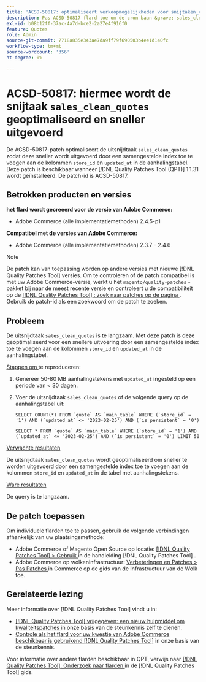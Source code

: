 ```yaml
---
title: 'ACSD-50817: optimaliseert verkoopmogelijkheden voor snijtaken_clean_quotes om sneller te werken'
description: Pas ACSD-50817 flard toe om de cron baan &grave; sales_clean_quotes' te optimaliseren om sneller te lopen door een samengestelde index op &grave; store_id &grave; en &grave; update_at' kolommen in de citaatlijst toe te voegen.
exl-id: b08b12ff-37ac-4a7d-bce2-2a27e4f916f0
feature: Quotes
role: Admin
source-git-commit: 7718a835e343ae7da9ff79f690503b4ee1d140fc
workflow-type: tm+mt
source-wordcount: '356'
ht-degree: 0%

---
```


# ACSD-50817: hiermee wordt de snijtaak `sales_clean_quotes` geoptimaliseerd en sneller uitgevoerd

De ACSD-50817-patch optimaliseert de uitsnijdtaak `sales_clean_quotes` zodat deze sneller wordt uitgevoerd door een samengestelde index toe te voegen aan de kolommen `store_id` en `updated_at` in de aanhalingstabel. Deze patch is beschikbaar wanneer [!DNL Quality Patches Tool (QPT)] 1.1.31 wordt geïnstalleerd. De patch-id is ACSD-50817.

## Betrokken producten en versies

**het flard wordt gecreeerd voor de versie van Adobe Commerce:**

* Adobe Commerce (alle implementatiemethoden) 2.4.5-p1

**Compatibel met de versies van Adobe Commerce:**

* Adobe Commerce (alle implementatiemethoden) 2.3.7 - 2.4.6

>[!NOTE]
>
>De patch kan van toepassing worden op andere versies met nieuwe [!DNL Quality Patches Tool] versies. Om te controleren of de patch compatibel is met uw Adobe Commerce-versie, werkt u het `magento/quality-patches` -pakket bij naar de meest recente versie en controleert u de compatibiliteit op de [[!DNL Quality Patches Tool] : zoek naar patches op de pagina ](https://experienceleague.adobe.com/tools/commerce-quality-patches/index.html) . Gebruik de patch-id als een zoekwoord om de patch te zoeken.

## Probleem

De uitsnijdtaak `sales_clean_quotes` is te langzaam. Met deze patch is deze geoptimaliseerd voor een snellere uitvoering door een samengestelde index toe te voegen aan de kolommen `store_id` en `updated_at` in de aanhalingstabel.

<u> Stappen om </u> te reproduceren:

1. Genereer 50-80 MB aanhalingstekens met `updated_at` ingesteld op een periode van &lt; 30 dagen.
1. Voer de uitsnijdtaak `sales_clean_quotes` of de volgende query op de aanhalingstabel uit:

   ```cron
   SELECT COUNT(*) FROM `quote` AS `main_table` WHERE (`store_id` = '1') AND (`updated_at` <= '2023-02-25') AND (`is_persistent` = '0')
   
   SELECT * FROM `quote` AS `main_table` WHERE (`store_id` = '1') AND (`updated_at` <= '2023-02-25') AND (`is_persistent` = '0') LIMIT 50
   ```

<u> Verwachte resultaten </u>

De uitsnijdtaak `sales_clean_quotes` wordt geoptimaliseerd om sneller te worden uitgevoerd door een samengestelde index toe te voegen aan de kolommen `store_id` en `updated_at` in de tabel met aanhalingstekens.

<u> Ware resultaten </u>

De query is te langzaam.

## De patch toepassen

Om individuele flarden toe te passen, gebruik de volgende verbindingen afhankelijk van uw plaatsingsmethode:

* Adobe Commerce of Magento Open Source op locatie: [[!DNL Quality Patches Tool]  > Gebruik ](https://experienceleague.adobe.com/docs/commerce-operations/tools/quality-patches-tool/usage.html) in de handleiding [!DNL Quality Patches Tool] .
* Adobe Commerce op wolkeninfrastructuur: [ Verbeteringen en Patches > Pas Patches ](https://experienceleague.adobe.com/docs/commerce-cloud-service/user-guide/develop/upgrade/apply-patches.html) in Commerce op de gids van de Infrastructuur van de Wolk toe.

## Gerelateerde lezing

Meer informatie over [!DNL Quality Patches Tool] vindt u in:

* [[!DNL Quality Patches Tool]  vrijgegeven: een nieuw hulpmiddel om kwaliteitspatches ](/help/announcements/adobe-commerce-announcements/magento-quality-patches-released-new-tool-to-self-serve-quality-patches.md) in onze basis van de steunkennis zelf te dienen.
* [ Controle als het flard voor uw kwestie van Adobe Commerce beschikbaar is gebruikend  [!DNL Quality Patches Tool]](/help/support-tools/patches-available-in-qpt-tool/check-patch-for-magento-issue-with-magento-quality-patches.md) in onze basis van de steunkennis.

Voor informatie over andere flarden beschikbaar in QPT, verwijs naar [[!DNL Quality Patches Tool]: Onderzoek naar flarden ](https://experienceleague.adobe.com/tools/commerce-quality-patches/index.html) in de [!DNL Quality Patches Tool] gids.
